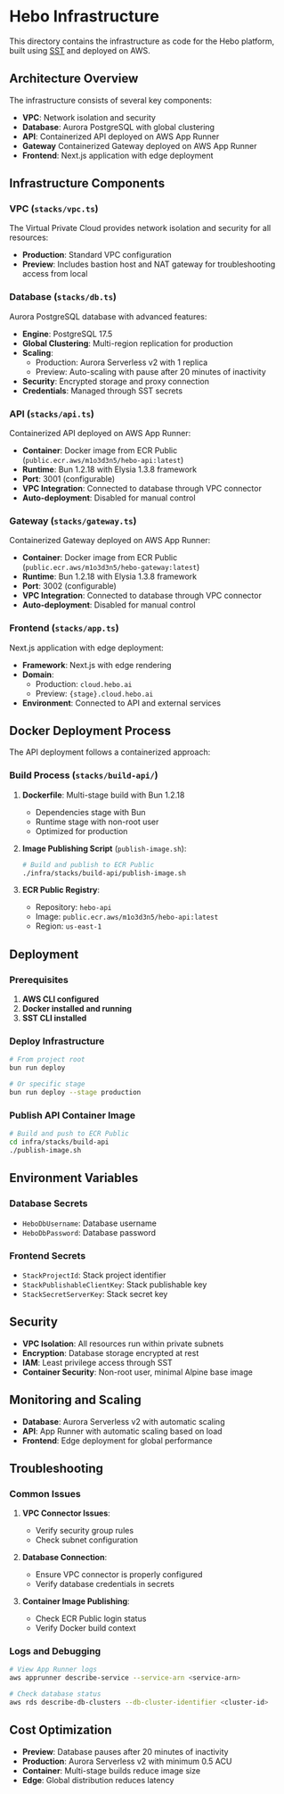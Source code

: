 # Hebo Infrastructure

This directory contains the infrastructure as code for the Hebo platform, built using [SST](https://sst.dev/) and deployed on AWS.

## Architecture Overview

The infrastructure consists of several key components:

- **VPC**: Network isolation and security
- **Database**: Aurora PostgreSQL with global clustering
- **API**: Containerized API deployed on AWS App Runner
- **Gateway** Containerized Gateway deployed on AWS App Runner
- **Frontend**: Next.js application with edge deployment

## Infrastructure Components

### VPC (`stacks/vpc.ts`)

The Virtual Private Cloud provides network isolation and security for all resources:

- **Production**: Standard VPC configuration
- **Preview**: Includes bastion host and NAT gateway for troubleshooting access from local

### Database (`stacks/db.ts`)

Aurora PostgreSQL database with advanced features:

- **Engine**: PostgreSQL 17.5
- **Global Clustering**: Multi-region replication for production
- **Scaling**:
  - Production: Aurora Serverless v2 with 1 replica
  - Preview: Auto-scaling with pause after 20 minutes of inactivity
- **Security**: Encrypted storage and proxy connection
- **Credentials**: Managed through SST secrets

### API (`stacks/api.ts`)

Containerized API deployed on AWS App Runner:

- **Container**: Docker image from ECR Public (`public.ecr.aws/m1o3d3n5/hebo-api:latest`)
- **Runtime**: Bun 1.2.18 with Elysia 1.3.8 framework
- **Port**: 3001 (configurable)
- **VPC Integration**: Connected to database through VPC connector
- **Auto-deployment**: Disabled for manual control

### Gateway (`stacks/gateway.ts`)

Containerized Gateway deployed on AWS App Runner:

- **Container**: Docker image from ECR Public (`public.ecr.aws/m1o3d3n5/hebo-gateway:latest`)
- **Runtime**: Bun 1.2.18 with Elysia 1.3.8 framework
- **Port**: 3002 (configurable)
- **VPC Integration**: Connected to database through VPC connector
- **Auto-deployment**: Disabled for manual control

### Frontend (`stacks/app.ts`)

Next.js application with edge deployment:

- **Framework**: Next.js with edge rendering
- **Domain**:
  - Production: `cloud.hebo.ai`
  - Preview: `{stage}.cloud.hebo.ai`
- **Environment**: Connected to API and external services

## Docker Deployment Process

The API deployment follows a containerized approach:

### Build Process (`stacks/build-api/`)

1. **Dockerfile**: Multi-stage build with Bun 1.2.18
   - Dependencies stage with Bun
   - Runtime stage with non-root user
   - Optimized for production

2. **Image Publishing Script** (`publish-image.sh`):

   ```bash
   # Build and publish to ECR Public
   ./infra/stacks/build-api/publish-image.sh
   ```

3. **ECR Public Registry**:
   - Repository: `hebo-api`
   - Image: `public.ecr.aws/m1o3d3n5/hebo-api:latest`
   - Region: `us-east-1`

## Deployment

### Prerequisites

1. **AWS CLI configured**
2. **Docker installed and running**
3. **SST CLI installed**

### Deploy Infrastructure

```bash
# From project root
bun run deploy

# Or specific stage
bun run deploy --stage production
```

### Publish API Container Image

```bash
# Build and push to ECR Public
cd infra/stacks/build-api
./publish-image.sh
```

## Environment Variables

### Database Secrets

- `HeboDbUsername`: Database username
- `HeboDbPassword`: Database password

### Frontend Secrets

- `StackProjectId`: Stack project identifier
- `StackPublishableClientKey`: Stack publishable key
- `StackSecretServerKey`: Stack secret key

## Security

- **VPC Isolation**: All resources run within private subnets
- **Encryption**: Database storage encrypted at rest
- **IAM**: Least privilege access through SST
- **Container Security**: Non-root user, minimal Alpine base image

## Monitoring and Scaling

- **Database**: Aurora Serverless v2 with automatic scaling
- **API**: App Runner with automatic scaling based on load
- **Frontend**: Edge deployment for global performance

## Troubleshooting

### Common Issues

1. **VPC Connector Issues**:
   - Verify security group rules
   - Check subnet configuration

2. **Database Connection**:
   - Ensure VPC connector is properly configured
   - Verify database credentials in secrets

3. **Container Image Publishing**:
   - Check ECR Public login status
   - Verify Docker build context

### Logs and Debugging

```bash
# View App Runner logs
aws apprunner describe-service --service-arn <service-arn>

# Check database status
aws rds describe-db-clusters --db-cluster-identifier <cluster-id>
```

## Cost Optimization

- **Preview**: Database pauses after 20 minutes of inactivity
- **Production**: Aurora Serverless v2 with minimum 0.5 ACU
- **Container**: Multi-stage builds reduce image size
- **Edge**: Global distribution reduces latency
